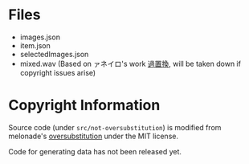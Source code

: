 # Files

- images.json
- item.json
- selectedImages.json
- mixed.wav (Based on ァネイロ's work [過置換](https://www.youtube.com/watch?v=8T6zb3059P4), will be taken down if copyright issues arise)

# Copyright Information

Source code (under `src/not-oversubstitution`) is modified from melonade's [oversubstitution](https://github.com/qmelo/oversubstitution) under the MIT license.

Code for generating data has not been released yet.